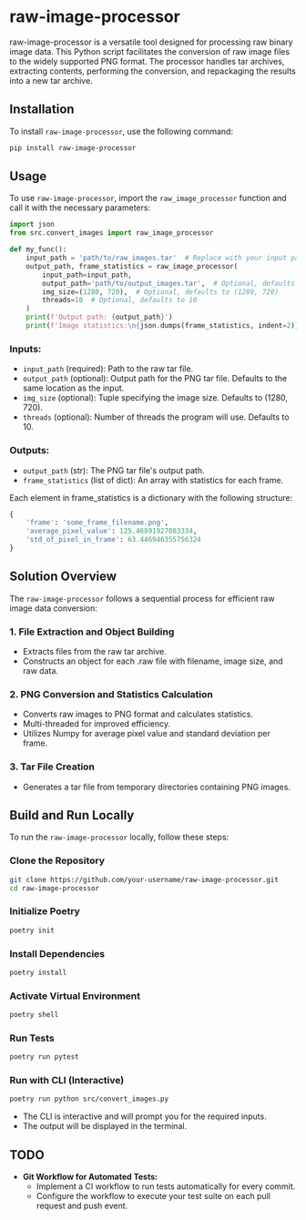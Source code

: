 # raw-image-processor
raw-image-processor is a versatile tool designed for processing raw binary image data. This Python script facilitates the conversion of raw image files to the widely supported PNG format. The processor handles tar archives, extracting contents, performing the conversion, and repackaging the results into a new tar archive.

## Installation

To install `raw-image-processor`, use the following command:

```bash
pip install raw-image-processor
```

## Usage

To use `raw-image-processor`, import the `raw_image_processor` function and call it with the necessary parameters:

```python
import json
from src.convert_images import raw_image_processor

def my_func():
    input_path = 'path/to/raw_images.tar'  # Replace with your input path
    output_path, frame_statistics = raw_image_processor(
        input_path=input_path,
        output_path='path/to/output_images.tar',  # Optional, defaults to the same location as input
        img_size=(1280, 720),  # Optional, defaults to (1280, 720)
        threads=10  # Optional, defaults to 10
    )
    print(f'Output path: {output_path}')
    print(f'Image statistics:\n{json.dumps(frame_statistics, indent=2)}')
```
### Inputs:
* `input_path` (required): Path to the raw tar file.
* `output_path` (optional): Output path for the PNG tar file. Defaults to the same location as the input.
* `img_size` (optional): Tuple specifying the image size. Defaults to (1280, 720).
* `threads` (optional): Number of threads the program will use. Defaults to 10.
### Outputs:
* `output_path` (str): The PNG tar file's output path.
* `frame_statistics` (list of dict): An array with statistics for each frame.

Each element in frame_statistics is a dictionary with the following structure:
```python
{
    'frame': 'some_frame_filename.png',
    'average_pixel_value': 125.46891927083334,
    'std_of_pixel_in_frame': 63.446946355756324
}
```
## Solution Overview

The `raw-image-processor` follows a sequential process for efficient raw image data conversion:

### 1. File Extraction and Object Building

- Extracts files from the raw tar archive.
- Constructs an object for each .raw file with filename, image size, and raw data.

### 2. PNG Conversion and Statistics Calculation

- Converts raw images to PNG format and calculates statistics.
- Multi-threaded for improved efficiency.
- Utilizes Numpy for average pixel value and standard deviation per frame.

### 3. Tar File Creation

- Generates a tar file from temporary directories containing PNG images.

## Build and Run Locally

To run the `raw-image-processor` locally, follow these steps:

### Clone the Repository

```bash
git clone https://github.com/your-username/raw-image-processor.git
cd raw-image-processor
```

### Initialize Poetry
```bash
poetry init
```

### Install Dependencies
```bash
poetry install
```

### Activate Virtual Environment
```bash
poetry shell
```

### Run Tests
```bash
poetry run pytest
```

### Run with CLI (Interactive)
```bash
poetry run python src/convert_images.py
```
* The CLI is interactive and will prompt you for the required inputs.
* The output will be displayed in the terminal.


## TODO

- **Git Workflow for Automated Tests:**
  - Implement a CI workflow to run tests automatically for every commit.
  - Configure the workflow to execute your test suite on each pull request and push event.
